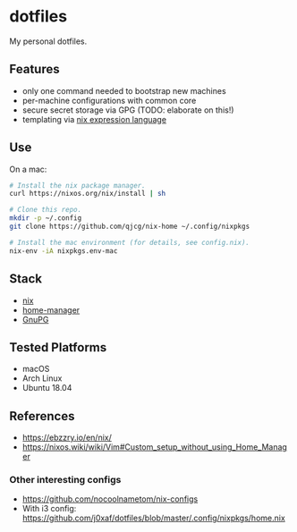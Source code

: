 # dotfiles

My personal dotfiles.


## Features

- only one command needed to bootstrap new machines
- per-machine configurations with common core
- secure secret storage via GPG (TODO: elaborate on this!)
- templating via [nix expression language](https://nixos.org/nix/manual/#ch-expression-language)


## Use

On a mac:

```sh
# Install the nix package manager.
curl https://nixos.org/nix/install | sh

# Clone this repo.
mkdir -p ~/.config
git clone https://github.com/qjcg/nix-home ~/.config/nixpkgs

# Install the mac environment (for details, see config.nix).
nix-env -iA nixpkgs.env-mac
```


## Stack

- [nix](https://nixos.org/nix/)
- [home-manager](https://github.com/rycee/home-manager)
- [GnuPG](https://gnupg.org/)


## Tested Platforms

- macOS
- Arch Linux
- Ubuntu 18.04


## References
- <https://ebzzry.io/en/nix/>
- <https://nixos.wiki/wiki/Vim#Custom_setup_without_using_Home_Manager>

### Other interesting configs

- <https://github.com/nocoolnametom/nix-configs>
- With i3 config: <https://github.com/j0xaf/dotfiles/blob/master/.config/nixpkgs/home.nix>

